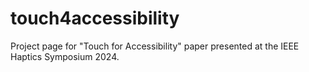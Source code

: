 # touch4accessibility
Project page for "Touch for Accessibility" paper presented at the IEEE Haptics Symposium 2024.
